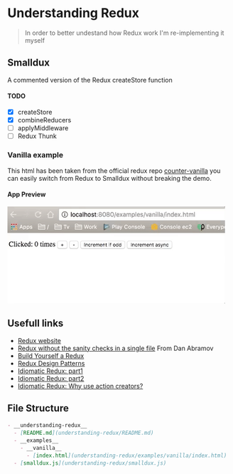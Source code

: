 # Understanding Redux
> In order to better undestand how Redux work I'm re-implementing it myself

## Smalldux
A commented version of the Redux createStore function

#### TODO
- [X] createStore
- [X] combineReducers
- [ ] applyMiddleware
- [ ] Redux Thunk

### Vanilla example
This html has been taken from the official redux repo [counter-vanilla](https://github.com/reactjs/redux/blob/master/examples/counter-vanilla/index.html) you can easily switch from Redux to Smalldux without breaking the demo.

 #### App Preview
 <img src="https://raw.githubusercontent.com/Alexintosh/understanding-redux/master/examples/vanilla/demo.gif" alt="Preview">

## Usefull links

* [Redux website](http://redux.js.org/)
* [Redux without the sanity checks in a single file](https://gist.github.com/gaearon/ffd88b0e4f00b22c3159) From Dan Abramov
* [Build Yourself a Redux](https://zapier.com/engineering/how-to-build-redux/)
* [Redux Design Patterns](http://paulserraino.com/javascript/2016/02/16/hacking-redux.html)
* [Idiomatic Redux: part1](http://blog.isquaredsoftware.com/2017/05/idiomatic-redux-tao-of-redux-part-1/)
* [Idiomatic Redux: part2](http://blog.isquaredsoftware.com/2017/05/idiomatic-redux-tao-of-redux-part-2/)
* [Idiomatic Redux: Why use action creators?](http://blog.isquaredsoftware.com/2016/10/idiomatic-redux-why-use-action-creators/)

## File Structure

```markdown
- __understanding-redux__
  - [README.md](understanding-redux/README.md)
  - __examples__
    - __vanilla__
      - [index.html](understanding-redux/examples/vanilla/index.html)
  - [smalldux.js](understanding-redux/smalldux.js)
```